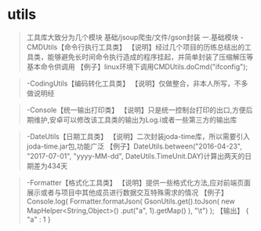 # utils
> 工具库大致分为几个模块
> 基础/jsoup爬虫/文件/gson封装
> 一.基础模块
> -CMDUtils【命令行执行工具类】
> 【说明】经过几个项目的历练总结出的工具类，能够避免长时间命令执行造成的程序挂起，并简单封装了压缩解压等基本命令供调用
> 【例子】linux环境下调用CMDUtils.doCmd("ifconfig");

> -CodingUtils【编码转化工具类】
> 【说明】仅做整合，非本人所写，不多做说明经

> -Console【统一输出打印类】
> 【说明】只是统一控制台打印的出口,方便后期维护,安卓可以修改该工具类的输出为Log.i或者一些第三方的输出库

> -DateUtils【日期工具类】
> 【说明】二次封装joda-time库，所以需要引入joda-time.jar包,功能广泛
> 【例子】DateUtils.between("2016-04-23", "2017-07-01", "yyyy-MM-dd", DateUtils.TimeUnit.DAY)计算出两天的日期差为434天

> -Formatter【格式化工具类】
> 【说明】提供一些格式化方法,应对前端页面展示或者与项目中其他成员进行数据交互特殊需求的情况
> 【例子】
>   Console.log(
>     Formatter.formatJson(
>       GsonUtils.get().toJson(
>           new MapHelper<String,Object>()
>             .put("a", 1).getMap()
>           ),
>       "\t")
>   );
> 【输出】
>   {
>     "a" : 1
>   }
